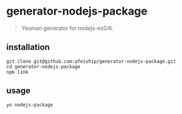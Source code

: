 # generator-nodejs-package
> Yeoman generator for nodejs-es5/6.

## installation
```shell
git clone git@github.com:afeiship/generator-nodejs-package.git
cd generator-nodejs-package
npm link
```

## usage
```shell
yo nodejs-package
```
